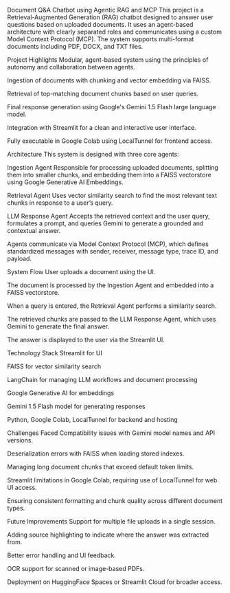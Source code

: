 Document Q&A Chatbot using Agentic RAG and MCP
This project is a Retrieval-Augmented Generation (RAG) chatbot designed to answer user questions based on uploaded documents. It uses an agent-based architecture with clearly separated roles and communicates using a custom Model Context Protocol (MCP). The system supports multi-format documents including PDF, DOCX, and TXT files.

Project Highlights
Modular, agent-based system using the principles of autonomy and collaboration between agents.

Ingestion of documents with chunking and vector embedding via FAISS.

Retrieval of top-matching document chunks based on user queries.

Final response generation using Google's Gemini 1.5 Flash large language model.

Integration with Streamlit for a clean and interactive user interface.

Fully executable in Google Colab using LocalTunnel for frontend access.

Architecture
This system is designed with three core agents:

Ingestion Agent
Responsible for processing uploaded documents, splitting them into smaller chunks, and embedding them into a FAISS vectorstore using Google Generative AI Embeddings.

Retrieval Agent
Uses vector similarity search to find the most relevant text chunks in response to a user’s query.

LLM Response Agent
Accepts the retrieved context and the user query, formulates a prompt, and queries Gemini to generate a grounded and contextual answer.

Agents communicate via Model Context Protocol (MCP), which defines standardized messages with sender, receiver, message type, trace ID, and payload.

System Flow
User uploads a document using the UI.

The document is processed by the Ingestion Agent and embedded into a FAISS vectorstore.

When a query is entered, the Retrieval Agent performs a similarity search.

The retrieved chunks are passed to the LLM Response Agent, which uses Gemini to generate the final answer.

The answer is displayed to the user via the Streamlit UI.

Technology Stack
Streamlit for UI

FAISS for vector similarity search

LangChain for managing LLM workflows and document processing

Google Generative AI for embeddings

Gemini 1.5 Flash model for generating responses

Python, Google Colab, LocalTunnel for backend and hosting

Challenges Faced
Compatibility issues with Gemini model names and API versions.

Deserialization errors with FAISS when loading stored indexes.

Managing long document chunks that exceed default token limits.

Streamlit limitations in Google Colab, requiring use of LocalTunnel for web UI access.

Ensuring consistent formatting and chunk quality across different document types.

Future Improvements
Support for multiple file uploads in a single session.

Adding source highlighting to indicate where the answer was extracted from.

Better error handling and UI feedback.

OCR support for scanned or image-based PDFs.

Deployment on HuggingFace Spaces or Streamlit Cloud for broader access.
